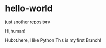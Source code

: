 # hello-world
just another repository

Hi,human!


Hubot.here, I like Python
This is my first Branch!
